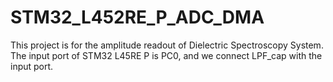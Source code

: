 # STM32_L452RE_P_ADC_DMA

This project is for the amplitude readout of Dielectric Spectroscopy System.
The input port of STM32 L45RE P is PC0, and we connect LPF_cap with the input port.
